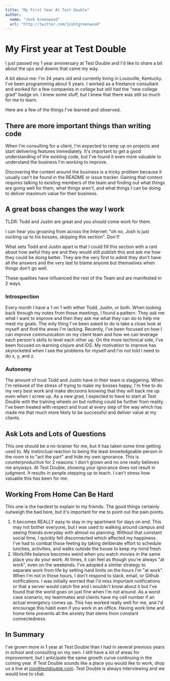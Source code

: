 ```yaml
---
title: "My First Year At Test Double"
author:
  name: "Josh Greenwood"
  url: "http://twitter.com/joshtgreenwood"
---
```


# My First year at Test Double
I just passed my 1 year anniversary at Test Double and I'd like to share a bit about the ups and downs that came my way.

A bit about me: I'm 24 years old and currently living in Louisville, Kentucky. I've been programming about 5 years. I worked as a freelance consultant and worked for a few companies in college but still had the "new college grad" badge on. I knew some stuff, but I knew that there was still so much for me to learn.

Here are a few of the things I've learned and observed.

## There are more important things than writing code
When I'm consulting for a client, I'm expected to ramp up on projects and start delivering features immediately. It's important to get a good understanding of the existing code, but I've found it even more valuable to understand the business I'm working to improve.

Discovering the context around the business is a tricky problem because it usually can't be found in the README or issue tracker. Gaining that context requires talking to existing members of the team and finding out what things are going well for them, what things aren't, and what things I can be doing to deliver maximum value for their business.

## A great boss changes the way I work
TLDR: Todd and Justin are great and you should come work for them.

I can hear you groaning from across the Internet: "oh no, Josh is just sucking up to his bosses, skipping this section". Don't!

What sets Todd and Justin apart is that I could fill this section with a rant about how awful they are and they would still publish this and ask me how they could be doing better. They are the very first to admit they don't have all the answers and the very last to blame anyone but themselves when things don't go well.

These qualities have influenced the rest of the Team and are manifested in 2 ways.

### Introspection
Every month I have a 1 on 1 with either Todd, Justin, or both. When looking back through my notes from those meetings, I found a pattern. They ask me what I want to improve and then they ask me what they can do to help me meet my goals. The only thing I've been asked to do is take a close look at myself and find the areas I'm lacking. Recently, I've been focused on how I can improve communication on my client team and how we can leverage each person's skills to level each other up. On the more techinical side, I've been focused on learning clojure and iOS. My motivation to improve has skyrocketed when I see the problems for myself and I'm not told I need to do x, y, and z.

### Autonomy
The amount of trust Todd and Justin have in their team is staggering. When I'm relieved of the stress of trying to make my bosses happy, I'm free to do my very best work and make decisions knowing that they will back me up even when I screw up. As a new grad, I expected to have to start at Test Double with the training wheels on but nothing could be further from reality. I've been treated with respect and trust at every step of the way which has made me that much more likely to be successful and deliver value at my clients.

## Ask Lots and Lots of Questions
This one should be a no-brainer for me, but it has taken some time getting used to. My instinctual reaction to being the least knowledgeable person in the room is to "act the part" and hide my own ignorance. This is counterproductive for 2 reasons: I don't grown and no one really believes me anyways. At Test Double, showing your ignorance does not result in judgment. It results in people stepping up to teach. I can't stress how valuable this has been for me.

## Working From Home Can Be Hard
This one is the hardest to explain to my friends. The good things certainly outweigh the bad here, but it's important for me to point out the pain points.

1. It becomes REALLY easy to stay in my apartment for days on end. This may not bother everyone, but I was used to walking around campus and seeing friends everyday with almost no planning. Without that constant social time, I quickly felt disconnected which affected my happiness. I've had to combat those feeling by taking deliberate effort to schedule lunches, activities, and walks outside the house to keep my mind fresh.
2. Work/life balance becomes weird when you watch movies in the same place you do your work. At times, it can feel as though you're always "at work", even on the weekends. I've adopted a similar strategy to separate work from life by setting hard limits on the hours I'm "at work". When I'm not in those hours, I don't respond to slack, email, or Github notifications. I was initially worried that I'd miss important notifications or that a server would catch fire and I wouldn't know about it but I've found that the world goes on just fine when I'm not around. As a worst case scenario, my teammates and clients have my cell number if an actual emergency comes up. This has worked really well for me, and I'd encourage this habit even if you work in an office. Having work time and home time prevents all the anxiety that stems from constant connectedness.

## In Summary
I've grown more in 1 year at Test Double than I had in several previous years in school and consulting on my own. I still have a lot of areas for improvement, but I anticipate the same growth curve continuing in the coming year. If Test Double sounds like a place you would like to work, drop us a line at join@testdouble.com. Test Double is always interviewing and we would love to chat.
